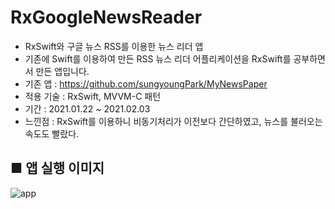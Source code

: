 # RxGoogleNewsReader

+ RxSwift와 구글 뉴스 RSS를 이용한 뉴스 리더 앱
+ 기존에 Swift를 이용하여 만든 RSS 뉴스 리더 어플리케이션을 RxSwift를 공부하면서 만든 앱입니다.
+ 기존 앱 : https://github.com/sungyoungPark/MyNewsPaper  
+ 적용 기술 : RxSwift, MVVM-C 패턴
+ 기간 : 2021.01.22 ~ 2021.02.03
+ 느낀점 : RxSwift를 이용하니 비동기처리가 이전보다 간단하였고, 뉴스를 불러오는 속도도 빨랐다.

## ■ 앱 실행 이미지

![app](https://user-images.githubusercontent.com/55025822/106647798-c229f800-65d2-11eb-9798-4a17e7c89605.gif)
